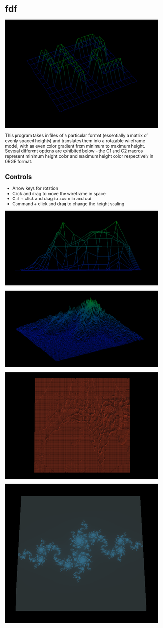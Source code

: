 # fdf

![](images/42-fdf.png)

This program takes in files of a particular format (essentially a matrix of evenly spaced heights) and translates them into a rotatable wireframe model, with an even color gradient from minimum to maximum height. Several different options are exhibited below - the C1 and C2 macros represent minimum height color and maximum height color respectively in 0RGB format.

## Controls

* Arrow keys for rotation
* Click and drag to move the wireframe in space
* Ctrl + click and drag to zoom in and out
* Command + click and drag to change the height scaling

![](images/el-col-fdf.png)

![](images/t2-fdf.png)

![](images/mars-fdf.png)

![](images/julia-fdf.png)
